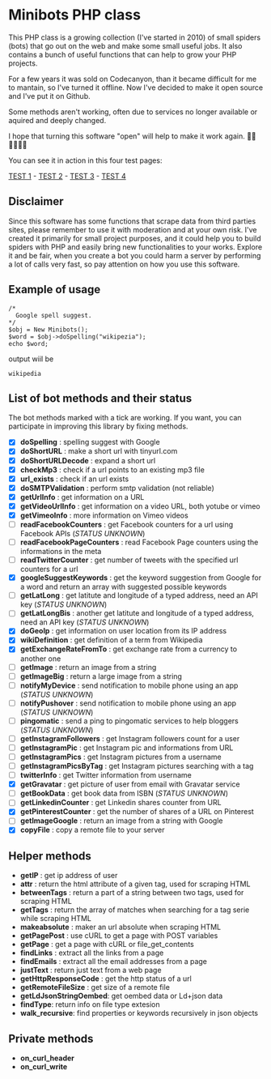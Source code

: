 # Minibots PHP class

This PHP class is a growing collection (I've started in 2010) of small spiders (bots) that go out on the web and make some small useful jobs. It also contains a bunch of useful functions that can help to grow your PHP projects.

For a few years it was sold on Codecanyon, than it became difficult for me to mantain, so I've turned it offline. Now I've decided to make it open source and I've put it on Github.

Some methods aren't working, often due to services no longer available or aquired and deeply changed.

I hope that turning this software "open" will help to make it work again. 💪🏼💪🏼💪🏼

You can see it in action in this four test pages:

[TEST 1](https://www.barattalo.it/demo/minibots/test.php) - [TEST 2](https://www.barattalo.it/demo/minibots/test2.php) - [TEST 3](https://www.barattalo.it/demo/minibots/test3.php) - [TEST 4](https://www.barattalo.it/demo/minibots/test4.php)


## Disclaimer
Since this software has some functions that scrape data from third parties sites, please remember to use it with moderation and at your own risk. I've created it primarily for small project purposes, and it could help you to build spiders with PHP and easily bring new functionalities to your works.
Explore it and be fair, when you create a bot you could harm a server by performing a lot of calls very fast, so pay attention on how you use this software.


## Example of usage

```
/*
  Google spell suggest.
*/
$obj = New Minibots();
$word = $obj->doSpelling("wikipezia"); 
echo $word;
```
output wiil be

```wikipedia```

## List of bot methods and their status
The bot methods marked with a tick are working.
If you want, you can participate in improving this library by fixing methods.

- [x] **doSpelling** : spelling suggest with Google
- [x] **doShortURL** : make a short url with tinyurl.com
- [x] **doShortURLDecode** : expand a short url
- [x] **checkMp3** : check if a url points to an existing mp3 file 
- [x] **url_exists** : check if an url exists
- [x] **doSMTPValidation** : perform smtp validation (not reliable)
- [x] **getUrlInfo** : get information on a URL
- [x] **getVideoUrlInfo** : get information on a video URL, both yotube or vimeo
- [x] **getVimeoInfo** : more information on Vimeo videos
- [ ] **readFacebookCounters** : get Facebook counters for a url using Facebook APIs (_STATUS UNKNOWN_)
- [ ] **readFacebookPageCounters** : read Facebook Page counters using the informations in the meta
- [ ] **readTwitterCounter** : get number of tweets with the specified url counters for a url
- [x] **googleSuggestKeywords** : get the keyword suggestion from Google for a word and return an array with suggested possible keywords
- [ ] **getLatLong** : get latitute and longitude of a typed address, need an API key (_STATUS UNKNOWN_)
- [ ] **getLatLongBis** : another get latitute and longitude of a typed address, need an API key (_STATUS UNKNOWN_)
- [x] **doGeoIp** : get information on user location from its IP address
- [x] **wikiDefinition** : get definition of a term from Wikipedia
- [x] **getExchangeRateFromTo** : get exchange rate from a currency to another one
- [ ] **getImage** : return an image from a string 
- [ ] **getImageBig** : return a large image from a string
- [ ] **notifyMyDevice** : send notification to mobile phone using an app (_STATUS UNKNOWN_)
- [ ] **notifyPushover** : send notification to mobile phone using an app (_STATUS UNKNOWN_)
- [ ] **pingomatic** : send a ping to pingomatic services to help bloggers (_STATUS UNKNOWN_)
- [ ] **getInstagramFollowers** : get Instagram followers count for a user
- [ ] **getInstagramPic** : get Instagram pic and informations from URL
- [ ] **getInstagramPics** : get Instagram pictures from a username
- [ ] **getInstagramPicsByTag** : get Instagram pictures searching with a tag
- [ ] **twitterInfo** : get Twitter information from username
- [x] **getGravatar** : get picture of user from email with Gravatar service
- [ ] **getBookData** : get book data from ISBN (_STATUS UNKNOWN_)
- [ ] **getLinkedinCounter** : get Linkedin shares counter from URL
- [x] **getPinterestCounter** : get the number of shares of a URL on Pinterest
- [ ] **getImageGoogle** : return an image from a string with Google
- [x] **copyFile** : copy a remote file to your server

## Helper methods

- **getIP** : get ip address of user
- **attr** : return the html attribute of a given tag, used for scraping HTML
- **betweenTags** : return a part of a string between two tags, used for scraping HTML
- **getTags** : return the array of matches when searching for a tag serie while scraping HTML
- **makeabsolute** : maker an url absolute when scraping HTML
- **getPagePost** : use cURL to get a page with POST variables
- **getPage** : get a page with cURL or file_get_contents
- **findLinks** : extract all the links from a page
- **findEmails** : extract all the email addresses from a page
- **justText** : return just text from a web page
- **getHttpResponseCode** : get the http status of a url
- **getRemoteFileSize** : get size of a remote file
- **getLdJsonStringOembed**: get oembed data or Ld+json data
- **findType**: return info on file type extesion
- **walk_recursive**: find properties or keywords recursively in json objects

## Private methods

- **on_curl_header**
- **on_curl_write**
